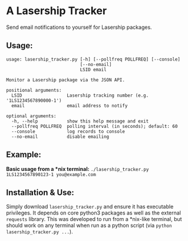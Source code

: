 # A Lasership Tracker
Send email notifications to yourself for Lasership packages.

## Usage:
```
usage: lasership_tracker.py [-h] [--pollfreq POLLFREQ] [--console]
                            [--no-email]
                            LSID email

Monitor a Lasership package via the JSON API.

positional arguments:
  LSID                 Lasership tracking number (e.g. '1LS1234567890000-1')
  email                email address to notify

optional arguments:
  -h, --help           show this help message and exit
  --pollfreq POLLFREQ  polling interval (in seconds); default: 60
  --console            log records to console
  --no-email           disable emailing
```

## Example:
**Basic usage from a \*nix terminal:**
`./lasership_tracker.py 1LS1234567890123-1 you@example.com`

## Installation & Use:
Simply download `lasership_tracker.py` and ensure it has executable privileges. 
It depends on core python3 packages as well as the external `requests` library. 
This was developed to run from a \*nix-like terminal, 
but should work on any terminal when run as a python script 
(via `python lasership_tracker.py ...`).
